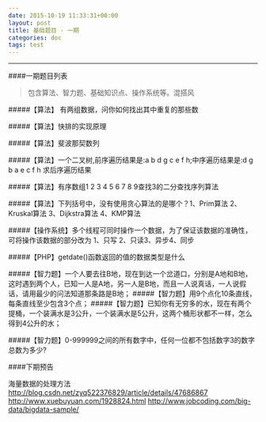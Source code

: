 ```yaml
---
date: 2015-10-19 11:33:31+00:00
layout: post
title: 基础题目 - 一期
categories: doc
tags: test
---
```





----------

####一期题目列表

> 包含算法、智力题、基础知识点、操作系统等。混搭风

#####【算法】 有两组数据，问你如何找出其中重复的那些数

#####【算法】快排的实现原理

#####【算法】斐波那契数列

#####【算法】一个二叉树,前序遍历结果是:a b d g c e f h;中序遍历结果是:d g b a e c f h 求后序遍历结果

#####【算法】有序数组1 2 3 4 5 6 7 8 9查找3的二分查找序列算法

#####【算法】下列括号中，没有使用贪心算法的是哪个？1、Prim算法 2、Kruskal算法 3、Dijkstra算法  4、KMP算法

#####【操作系统】多个线程可同时操作一个数据，为了保证该数据的准确性，可将操作该数据的部分改为 1、只写 2、只读3、异步4、同步

#####【PHP】getdate()函数返回的值的数据类型是什么

#####【智力题】一个人要去往B地，现在到达一个岔道口，分别是A地和B地，这时遇到两个人，已知一人是A地，另一人是B地，而且一人说真话，一人说假话，请用最少的问法知道那条路是B地；
#####【智力题】用9个点化10条直线，每条直线至少包含3个点；
#####【智力题】已知你有无穷多的水，现在有两个提桶，一个装满水是3公升，一个装满水是5公升，这两个桶形状都不一样，怎么得到4公升的水；



#####【智力题】0-999999之间的所有数字中，任何一位都不包括数字3的数字总数为多少?


####下期预告

海量数据的处理方法
http://blog.csdn.net/zyq522376829/article/details/47686867
http://www.xuebuyuan.com/1928824.html
http://www.jobcoding.com/big-data/bigdata-sample/